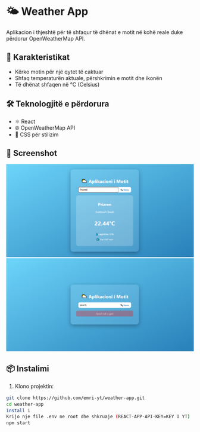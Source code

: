 # 🌤️ Weather App

Aplikacion i thjeshtë për të shfaqur të dhënat e motit në kohë reale duke përdorur OpenWeatherMap API.

## 🚀 Karakteristikat

- Kërko motin për një qytet të caktuar
- Shfaq temperaturën aktuale, përshkrimin e motit dhe ikonën
- Të dhënat shfaqen në °C (Celsius)

## 🛠️ Teknologjitë e përdorura

- ⚛️ React 
- 🌐 OpenWeatherMap API
- 💅 CSS për stilizim
## 📸 Screenshot

![Screenshot](http://raw.githubusercontent.com/EdmondKodra/Weather-app/main/screenshot/photo1.png)
![Screenshot i aplikacionit](http://raw.githubusercontent.com/EdmondKodra/Weather-app/main/screenshot/photo2.png)

## 📦 Instalimi

1. Klono projektin:

```bash
git clone https://github.com/emri-yt/weather-app.git
cd weather-app
install i
Krijo nje file .env ne root dhe shkruaje (REACT-APP-API-KEY=KEY I YT)
npm start
